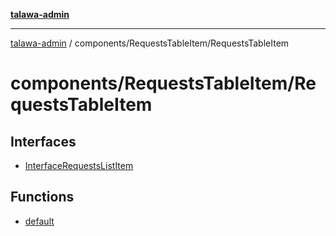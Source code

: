 [**talawa-admin**](../../../README.md)

***

[talawa-admin](../../../modules.md) / components/RequestsTableItem/RequestsTableItem

# components/RequestsTableItem/RequestsTableItem

## Interfaces

- [InterfaceRequestsListItem](interfaces/InterfaceRequestsListItem.md)

## Functions

- [default](functions/default.md)
